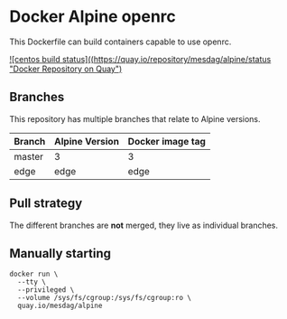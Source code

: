 Docker Alpine openrc
====================

This Dockerfile can build containers capable to use openrc.

[![centos build status]((https://quay.io/repository/mesdag/alpine/status "Docker Repository on Quay")](https://quay.io/repository/mesdag/alpine)

Branches
--------

This repository has multiple branches that relate to Alpine versions.

|Branch |Alpine Version|Docker image tag|
|-------|--------------|----------------|
|master |3             |3               |
|edge   |edge          |edge            |

Pull strategy
-------------

The different branches are **not** merged, they live as individual branches.

Manually starting
-----------------

```
docker run \
  --tty \
  --privileged \
  --volume /sys/fs/cgroup:/sys/fs/cgroup:ro \
  quay.io/mesdag/alpine
```
